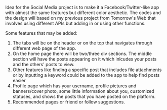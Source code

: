 Idea for the Social Media project is to make it a Facebook/Twitter-like app with almost the same features but different color aesthetic.
The codes and the design will based on my previous project from Tomorrow's Web that involves using different APIs but adding in or using 
other functions.

Some features that may be added:
1. The tabs will be on the header or on the top that navigates through different web page of the app.
2. On the home page there will be two/three div sections. The middle section will have the posts appearing on it which inlcudes your posts
and the others' posts to view.
3. Other features like finding a specific post that includes file attachments or by inputting a keyword could be added to the app to help
find posts easier
4. Profile page which has your username, profile pictures and banners/cover photo, some little information about you, customized statuses,
and shows the posts that you have posted on the platform.
5. Recommended pages or friend or follow suggestions.
